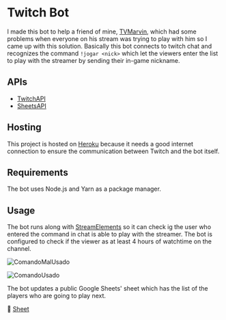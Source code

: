 # Twitch Bot


I made this bot to help a friend of mine, [TVMarvin](https://www.twitch.tv/tvmarvin), which had some problems when everyone on his stream was trying to play with him so I came up with this solution.
Basically this bot connects to twitch chat and recognizes the command ```!jogar <nick>``` which let the viewers enter the list to play with the streamer by sending their in-game nickname.

## APIs 

- [TwitchAPI](https://dev.twitch.tv/docs/api/)
- [SheetsAPI](https://developers.google.com/sheets/api)

## Hosting

This project is hosted on [Heroku](https://heroku.com) because it needs a good internet connection to ensure the communication between Twitch and the bot itself.

## Requirements

The bot uses Node.js and Yarn as a package manager.

## Usage

The bot runs along with [StreamElements](https://streamelements.com) so it can check ig the user who entered the command in chat is able to play with the streamer. The bot is configured to check if the viewer as at least 4 hours of watchtime on the channel.

![ComandoMalUsado](https://github.com/pedrojfs17/twitch-bot/tree/master/images/commandUsage.JPG)

![ComandoUsado](https://github.com/pedrojfs17/twitch-bot/tree/master/images/botUsage.JPG)

The bot updates a public Google Sheets' sheet which has the list of the players who are going to play next.

📜 [Sheet](https://docs.google.com/spreadsheets/d/e/2PACX-1vQkhZuM1U-wRbq7ox8E3cDvACkzPYX0jplAGx1y8pvE6wuhwVQPASuQjfpHHxtWoF0qhX9MPdYAeGux/pubhtml)
